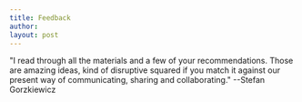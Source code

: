 ```yaml
---
title: Feedback
author: 
layout: post
---
```


"I read through all the materials and a few of your recommendations. Those are amazing ideas, kind of disruptive squared if you match it against our present way of communicating, sharing and collaborating." --Stefan Gorzkiewicz 
